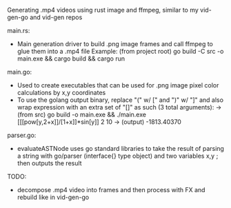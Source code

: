 Generating .mp4 videos using rust image and ffmpeg, similar to my vid-gen-go and vid-gen repos

main.rs:
- Main generation driver to build .png image frames and call ffmpeg to glue them into a .mp4 file
    Example: (from project root) go build -C src -o main.exe && cargo build && cargo run

main.go:
- Used to create executables that can be used for .png image pixel color calculations by x,y coordinates
- To use the golang output binary, replace "(" w/ [" and ")" w/ "]" and also wrap expression with an extra set of "[]" as such (3 total arguments):
    -> (from src) go build -o main.exe && ./main.exe [[[pow[y,2+x]]/[1+x]]*sin[y]] 2 10 
    -> (output) -1813.40370

parser.go:
- evaluateASTNode uses go standard libraries to take the result of parsing a string with go/parser (interface{} type object) and two variables x,y ; then outputs the result

TODO:
- decompose .mp4 video into frames and then process with FX and rebuild like in vid-gen-go
